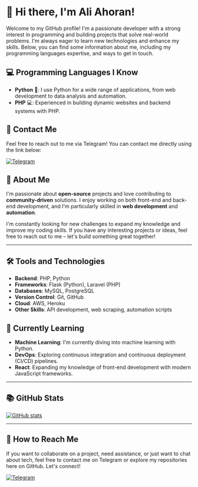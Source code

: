 # 👋 Hi there, I'm Ali Ahoran!

Welcome to my GitHub profile! I'm a passionate developer with a strong interest in programming and building projects that solve real-world problems. I'm always eager to learn new technologies and enhance my skills. Below, you can find some information about me, including my programming languages expertise, and ways to get in touch.

## 💻 Programming Languages I Know

- **Python** 🐍: I use Python for a wide range of applications, from web development to data analysis and automation.
- **PHP** 💻: Experienced in building dynamic websites and backend systems with PHP.

## 📲 Contact Me

Feel free to reach out to me via Telegram! You can contact me directly using the link below:

[![Telegram](https://img.shields.io/badge/Telegram-%40aliahoran2-0088cc?style=social&logo=telegram)](https://t.me/aliahoran2)

## 🚀 About Me

I'm passionate about **open-source** projects and love contributing to **community-driven** solutions. I enjoy working on both front-end and back-end development, and I'm particularly skilled in **web development** and **automation**. 

I'm constantly looking for new challenges to expand my knowledge and improve my coding skills. If you have any interesting projects or ideas, feel free to reach out to me – let's build something great together!

---

## 🛠️ Tools and Technologies

- **Backend**: PHP, Python
- **Frameworks**: Flask (Python), Laravel (PHP)
- **Databases**: MySQL, PostgreSQL
- **Version Control**: Git, GitHub
- **Cloud**: AWS, Heroku
- **Other Skills**: API development, web scraping, automation scripts

## 🌱 Currently Learning

- **Machine Learning**: I'm currently diving into machine learning with Python.
- **DevOps**: Exploring continuous integration and continuous deployment (CI/CD) pipelines.
- **React**: Expanding my knowledge of front-end development with modern JavaScript frameworks.

---

## 📚 GitHub Stats

[![GitHub stats](https://github-readme-stats.vercel.app/api?username=aliahoran2&show_icons=true&hide_title=true&count_private=true&hide=prs&theme=radical)](https://github.com/aliahoran2)

---

## 🔧 How to Reach Me

If you want to collaborate on a project, need assistance, or just want to chat about tech, feel free to contact me on Telegram or explore my repositories here on GitHub. Let's connect!

[![Telegram](https://img.shields.io/badge/Telegram-%40aliahoran2-0088cc?style=social&logo=telegram)](https://t.me/aliahoran2)
